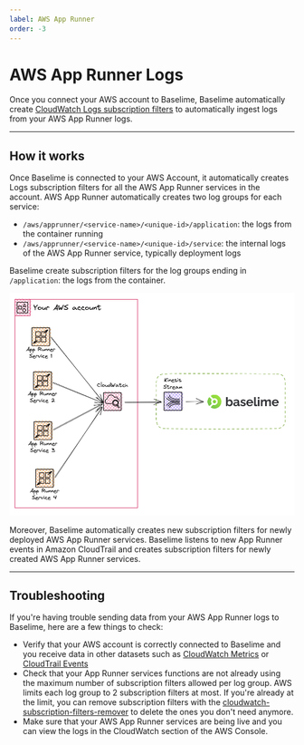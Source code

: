 ```yaml
---
label: AWS App Runner
order: -3
---
```


# AWS App Runner Logs

Once you connect your AWS account to Baselime, Baselime automatically create
[CloudWatch Logs subscription filters](https://docs.aws.amazon.com/AmazonCloudWatch/latest/logs/SubscriptionFilters.html)
to automatically ingest logs from your AWS App Runner logs.

---

## How it works

Once Baselime is connected to your AWS Account, it automatically creates Logs subscription filters for all the AWS App Runner services in the account. AWS App Runner automatically creates two log groups for each service:
- `/aws/apprunner/<service-name>/<unique-id>/application`: the logs from the container running
- `/aws/apprunner/<service-name>/<unique-id>/service`: the internal logs of the AWS App Runner service, typically deployment logs

Baselime create subscription filters for the log groups ending in `/application`: the logs from the container.

![Sending AWS App Runner logs to Baselime](../../assets/images/illustrations/sending-data/apprunner.png)

Moreover, Baselime automatically creates new subscription filters for newly deployed AWS App Runner services. Baselime listens to new App Runner events in Amazon CloudTrail and creates subscription filters for newly created AWS App Runner services. 

---

## Troubleshooting

If you're having trouble sending data from your AWS App Runner logs to Baselime, here are a few things to check:

- Verify that your AWS account is correctly connected to Baselime and you receive data in other datasets such as [CloudWatch Metrics](./cloudwatch-metrics.md) or [CloudTrail Events](./cloudtrail.md)
- Check that your App Runner services functions are not already using the maximum number of subscription filters allowed per log group. AWS limits each log group to 2 subscription filters at most. If you're already at the limit, you can remove subscription filters with the [cloudwatch-subscription-filters-remover](https://github.com/baselime/cloudwatch-subscription-filters-remover) to delete the ones you don't need anymore.
- Make sure that your AWS App Runner services are being live and you can view the logs in the CloudWatch section of the AWS Console.

